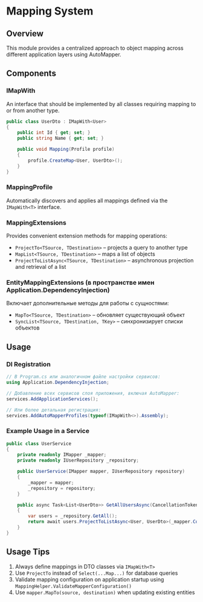 ﻿# Mapping System

## Overview

This module provides a centralized approach to object mapping across different application layers using AutoMapper.

## Components

### IMapWith<T>

An interface that should be implemented by all classes requiring mapping to or from another type.

```csharp
public class UserDto : IMapWith<User>
{
    public int Id { get; set; }
    public string Name { get; set; }

    public void Mapping(Profile profile)
    {
        profile.CreateMap<User, UserDto>();
    }
}
```

### MappingProfile

Automatically discovers and applies all mappings defined via the `IMapWith<T>` interface.

### MappingExtensions

Provides convenient extension methods for mapping operations:

- `ProjectTo<TSource, TDestination>` – projects a query to another type
- `MapList<TSource, TDestination>` – maps a list of objects
- `ProjectToListAsync<TSource, TDestination>` – asynchronous projection and retrieval of a list

### EntityMappingExtensions (в пространстве имен Application.DependencyInjection)

Включает дополнительные методы для работы с сущностями:

- `MapTo<TSource, TDestination>` – обновляет существующий объект
- `SyncList<TSource, TDestination, TKey>` – синхронизирует списки объектов

## Usage

### DI Registration

```csharp
// В Program.cs или аналогичном файле настройки сервисов:
using Application.DependencyInjection;

// Добавление всех сервисов слоя приложения, включая AutoMapper:
services.AddApplicationServices();

// Или более детальная регистрация:
services.AddAutoMapperProfiles(typeof(IMapWith<>).Assembly);
```

### Example Usage in a Service

```csharp
public class UserService
{
    private readonly IMapper _mapper;
    private readonly IUserRepository _repository;

    public UserService(IMapper mapper, IUserRepository repository)
    {
        _mapper = mapper;
        _repository = repository;
    }

    public async Task<List<UserDto>> GetAllUsersAsync(CancellationToken cancellationToken)
    {
        var users = _repository.GetAll();
        return await users.ProjectToListAsync<User, UserDto>(_mapper.ConfigurationProvider, cancellationToken);
    }
}
```

## Usage Tips

1. Always define mappings in DTO classes via `IMapWith<T>`
2. Use `ProjectTo` instead of `Select(...Map...)` for database queries
3. Validate mapping configuration on application startup using `MappingHelper.ValidateMapperConfiguration()`
4. Use `mapper.MapTo(source, destination)` when updating existing entities
